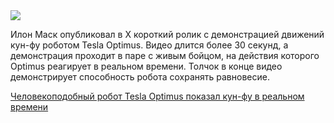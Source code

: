 <!--2025-10-04 13:06:28-->
<div class="yb">
  <div class="rss habr"><img src="https://habrastorage.org/getpro/habr/upload_files/8d3/b5c/ec3/8d3b5cec332c52385ffb2bed08c422e2.jpg" /><p>Илон Маск опубликовал в X короткий ролик с демонстрацией движений кун-фу роботом Tesla Optimus. Видео длится более 30 секунд, а демонстрация проходит в паре с живым бойцом, на действия которого Optimus реагирует в реальном времени. Толчок в конце видео демонстрирует способность робота сохранять равновесие.</p> <a... <p class="titl"><a href="https://habr.com/ru/news/953458/?utm_source=habrahabr&utm_medium=rss&utm_campaign=953458">Человекоподобный робот Tesla Optimus показал кун-фу в реальном времени</a></p></div>
</div>

